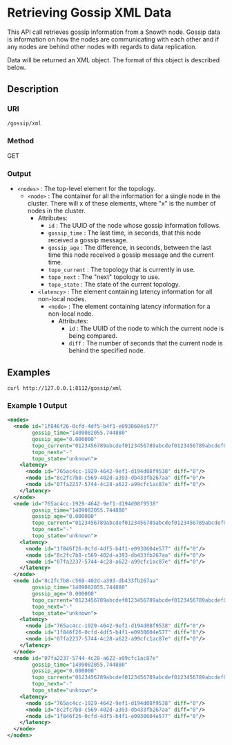 # Retrieving Gossip XML Data

This API call retrieves gossip information from a Snowth node. Gossip data is
information on how the nodes are communicating with each other and if any nodes
are behind other nodes with regards to data replication.

Data will be returned an XML object. The format of this object is described
below.

## Description

### URI

`/gossip/xml`

### Method

GET

### Output


 * `<nodes>` : The top-level element for the topology.
   * `<node>` : The container for all the information for a single node in the cluster. There will x of these elements, where "x" is the number of nodes in the cluster.
     * Attributes:
       * `id` : The UUID of the node whose gossip information follows.
       * `gossip_time` : The last time, in seconds, that this node received a gossip message.
       * `gossip_age` :  The difference, in seconds, between the last time this node received a gossip message and the current time.
       * `topo_current` : The topology that is currently in use.
       * `topo_next` : The "next" topology to use.
       * `topo_state` : The state of the current topology.
     * `<latency>` : The element containing latency information for all non-local nodes. 
       * `<node>` : The element containing latency information for a non-local node.
         * Attributes:
           * `id` : The UUID of the node to which the current node is being compared.
           * `diff` : The number of seconds that the current node is behind the specified node.

## Examples

```
curl http://127.0.0.1:8112/gossip/xml
```

### Example 1 Output

```xml
<nodes>
  <node id="1f846f26-0cfd-4df5-b4f1-e0930604e577"
        gossip_time="1409082055.744880"
        gossip_age="0.000000"
        topo_current="0123456789abcdef0123456789abcdef0123456789abcdef0123456789abcdef"
        topo_next="-"
        topo_state="unknown">
    <latency>
      <node id="765ac4cc-1929-4642-9ef1-d194d08f9538" diff="0"/>
      <node id="8c2fc7b8-c569-402d-a393-db433fb267aa" diff="0"/>
      <node id="07fa2237-5744-4c28-a622-a99cfc1ac87e" diff="0"/>
    </latency>
  </node>
  <node id="765ac4cc-1929-4642-9ef1-d194d08f9538"
        gossip_time="1409082055.744880" 
        gossip_age="0.000000" 
        topo_current="0123456789abcdef0123456789abcdef0123456789abcdef0123456789abcdef" 
        topo_next="-" 
        topo_state="unknown">
    <latency>
      <node id="1f846f26-0cfd-4df5-b4f1-e0930604e577" diff="0"/>
      <node id="8c2fc7b8-c569-402d-a393-db433fb267aa" diff="0"/>
      <node id="07fa2237-5744-4c28-a622-a99cfc1ac87e" diff="0"/>
    </latency>
  </node>
  <node id="8c2fc7b8-c569-402d-a393-db433fb267aa"
        gossip_time="1409082055.744880"
        gossip_age="0.000000"
        topo_current="0123456789abcdef0123456789abcdef0123456789abcdef0123456789abcdef"
        topo_next="-"
        topo_state="unknown">
    <latency>
      <node id="765ac4cc-1929-4642-9ef1-d194d08f9538" diff="0"/>
      <node id="1f846f26-0cfd-4df5-b4f1-e0930604e577" diff="0"/>
      <node id="07fa2237-5744-4c28-a622-a99cfc1ac87e" diff="0"/>
    </latency>
  </node>
  <node id="07fa2237-5744-4c28-a622-a99cfc1ac87e"
        gossip_time="1409082055.744880"
        gossip_age="0.000000"
        topo_current="0123456789abcdef0123456789abcdef0123456789abcdef0123456789abcdef"
        topo_next="-"
        topo_state="unknown">
    <latency>
      <node id="765ac4cc-1929-4642-9ef1-d194d08f9538" diff="0"/>
      <node id="8c2fc7b8-c569-402d-a393-db433fb267aa" diff="0"/>
      <node id="1f846f26-0cfd-4df5-b4f1-e0930604e577" diff="0"/>
    </latency>
  </node>
</nodes>       
```
